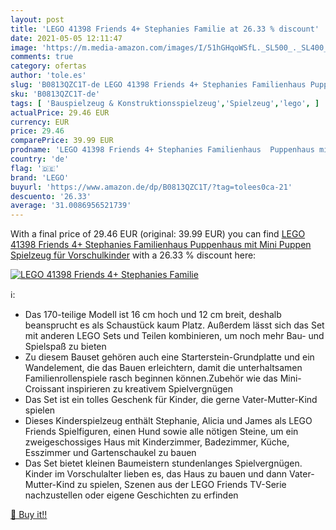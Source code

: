 ```yaml
---
layout: post
title: 'LEGO 41398 Friends 4+ Stephanies Familie at 26.33 % discount'
date: 2021-05-05 12:11:47
image: 'https://m.media-amazon.com/images/I/51hGHqoWSfL._SL500_._SL400_.jpg'
comments: true
category: ofertas
author: 'tole.es'
slug: 'B0813QZC1T-de LEGO 41398 Friends 4+ Stephanies Familienhaus Puppenhaus...'
sku: 'B0813QZC1T-de'
tags: [ 'Bauspielzeug & Konstruktionsspielzeug','Spielzeug','lego', ]
actualPrice: 29.46 EUR
currency: EUR
price: 29.46
comparePrice: 39.99 EUR
prodname: 'LEGO 41398 Friends 4+ Stephanies Familienhaus  Puppenhaus mit Mini Puppen  Spielzeug für Vorschulkinder'
country: 'de'
flag: '🇩🇪'
brand: 'LEGO'
buyurl: 'https://www.amazon.de/dp/B0813QZC1T/?tag=tolees0ca-21'
descuento: '26.33'
average: '31.0086956521739'
---
```


With a final price of 29.46 EUR (original: 39.99 EUR) you can find [LEGO 41398 Friends 4+ Stephanies Familienhaus  Puppenhaus mit Mini Puppen  Spielzeug für Vorschulkinder](https://www.amazon.de/dp/B0813QZC1T/?tag=tolees0ca-21) with a  26.33 % discount here:

[![LEGO 41398 Friends 4+ Stephanies Familie](https://m.media-amazon.com/images/I/51hGHqoWSfL._SL500_._SL400_.jpg)](https://www.amazon.de/dp/B0813QZC1T/?tag=tolees0ca-21)

ℹ️:

- Das 170-teilige Modell ist 16 cm hoch und 12 cm breit, deshalb beansprucht es als Schaustück kaum Platz. Außerdem lässt sich das Set mit anderen LEGO Sets und Teilen kombinieren, um noch mehr Bau- und Spielspaß zu bieten
- Zu diesem Bauset gehören auch eine Starterstein-Grundplatte und ein Wandelement, die das Bauen erleichtern, damit die unterhaltsamen Familienrollenspiele rasch beginnen können.Zubehör wie das Mini-Croissant inspirieren zu kreativem Spielvergnügen
- Das Set ist ein tolles Geschenk für Kinder, die gerne Vater-Mutter-Kind spielen
- Dieses Kinderspielzeug enthält Stephanie, Alicia und James als LEGO Friends Spielfiguren, einen Hund sowie alle nötigen Steine, um ein zweigeschossiges Haus mit Kinderzimmer, Badezimmer, Küche, Esszimmer und Gartenschaukel zu bauen
- Das Set bietet kleinen Baumeistern stundenlanges Spielvergnügen. Kinder im Vorschulalter lieben es, das Haus zu bauen und dann Vater-Mutter-Kind zu spielen, Szenen aus der LEGO Friends TV-Serie nachzustellen oder eigene Geschichten zu erfinden

[🛒 Buy it!!](https://www.amazon.de/dp/B0813QZC1T/?tag=tolees0ca-21)
